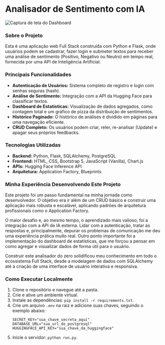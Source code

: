 # Analisador de Sentimento com IA

![Captura de tela do Dashboard](https://i.imgur.com/MEnOMQx.png)

### Sobre o Projeto

Esta é uma aplicação web Full Stack construída com Python e Flask, onde usuários podem se cadastrar, fazer login e submeter textos para receber uma análise de sentimento (Positivo, Negativo ou Neutro) em tempo real, fornecida por uma API de Inteligência Artificial.

### Principais Funcionalidades

- **Autenticação de Usuários:** Sistema completo de registro e login com senhas seguras (hash).
- **Análise de Sentimento:** Integração com a API da Hugging Face para classificar textos.
- **Dashboard de Estatísticas:** Visualização de dados agregados, como contagem total e um gráfico de pizza da distribuição de sentimentos.
- **Histórico Paginado:** O histórico de análises é dividido em páginas para uma navegação eficiente.
- **CRUD Completo:** Os usuários podem criar, reler, re-analisar (Update) e apagar seus próprios feedbacks.

### Tecnologias Utilizadas

- **Backend:** Python, Flask, SQLAlchemy, PostgreSQL
- **Frontend:** HTML, CSS, Bootstrap 5, JavaScript (Vanilla), Chart.js
- **APIs:** Hugging Face Inference API
- **Arquitetura:** Application Factory, Blueprints

### Minha Experiência Desenvolvendo Este Projeto

Este projeto foi um passo fundamental na minha jornada como desenvolvedor. O objetivo era ir além de um CRUD básico e construir uma aplicação mais robusta e escalável, aplicando padrões de arquitetura profissionais como o Application Factory.

O maior desafio e, ao mesmo tempo, o aprendizado mais valioso, foi a integração com a API de IA externa. Lidar com a autenticação, tratar as respostas e, principalmente, depurar os problemas de comunicação me deu uma experiência prática muito real. Outro ponto importante foi a implementação do dashboard de estatísticas, que me forçou a pensar em como agregar e visualizar dados de forma útil para o usuário.

Construir este analisador do zero solidificou meu conhecimento em todo o ecossistema Full Stack, desde a modelagem de dados com SQLAlchemy até a criação de uma interface de usuário interativa e responsiva.

### Como Executar Localmente

1.  Clone o repositório e navegue até a pasta.
2.  Crie e ative um ambiente virtual.
3.  Instale as dependências: `pip install -r requirements.txt`.
4.  Crie um arquivo `.env` na raiz e adicione suas chaves, seguindo o exemplo abaixo:
    ```
    SECRET_KEY="sua_chave_secreta_aqui"
    DATABASE_URL="sua_url_do_postgresql"
    HUGGINGFACE_API_KEY="sua_chave_da_huggingface"
    ```
5.  Inicie o servidor: `python run.py`.
